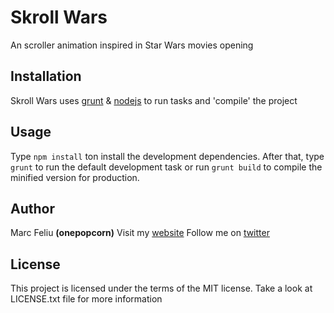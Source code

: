 # Skroll Wars

An scroller animation inspired in Star Wars movies opening

## Installation

Skroll Wars uses [grunt](http://gruntjs.com) & [nodejs](https://nodejs.org/) to run tasks and 'compile' the project

## Usage

Type `npm install` ton install the development dependencies. After that, type `grunt` to run the default development task or run `grunt build` to compile the minified version for production.

## Author

Marc Feliu __(onepopcorn)__
Visit my [website](http://onepopcorn.com)
Follow me on [twitter](http://twitter.com/onepopcorn)

## License

This project is licensed under the terms of the MIT license. Take a look at LICENSE.txt file for more information